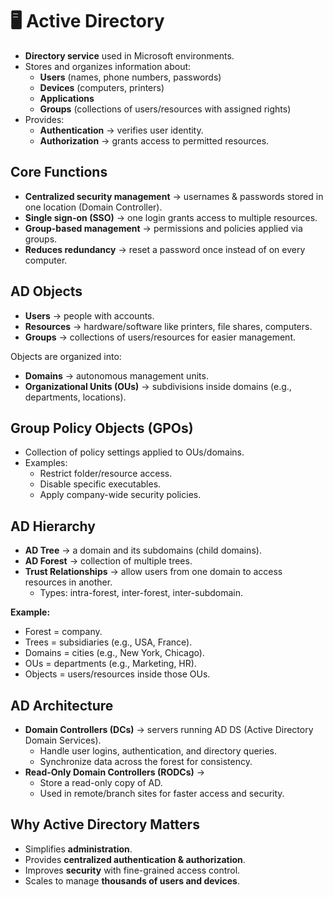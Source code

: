 # 🖥️ Active Directory
- **Directory service** used in Microsoft environments.  
- Stores and organizes information about:
  - **Users** (names, phone numbers, passwords)  
  - **Devices** (computers, printers)  
  - **Applications**  
  - **Groups** (collections of users/resources with assigned rights)  
- Provides:
  - **Authentication** → verifies user identity.  
  - **Authorization** → grants access to permitted resources.  


## Core Functions
- **Centralized security management** → usernames & passwords stored in one location (Domain Controller).  
- **Single sign-on (SSO)** → one login grants access to multiple resources.  
- **Group-based management** → permissions and policies applied via groups.  
- **Reduces redundancy** → reset a password once instead of on every computer.  


## AD Objects
- **Users** → people with accounts.  
- **Resources** → hardware/software like printers, file shares, computers.  
- **Groups** → collections of users/resources for easier management.  

Objects are organized into:  
- **Domains** → autonomous management units.  
- **Organizational Units (OUs)** → subdivisions inside domains (e.g., departments, locations).  

## Group Policy Objects (GPOs)
- Collection of policy settings applied to OUs/domains.  
- Examples:
  - Restrict folder/resource access.  
  - Disable specific executables.  
  - Apply company-wide security policies.  

## AD Hierarchy
- **AD Tree** → a domain and its subdomains (child domains).  
- **AD Forest** → collection of multiple trees.  
- **Trust Relationships** → allow users from one domain to access resources in another.  
  - Types: intra-forest, inter-forest, inter-subdomain.  

**Example:**  
- Forest = company.  
- Trees = subsidiaries (e.g., USA, France).  
- Domains = cities (e.g., New York, Chicago).  
- OUs = departments (e.g., Marketing, HR).  
- Objects = users/resources inside those OUs.  

## AD Architecture
- **Domain Controllers (DCs)** → servers running AD DS (Active Directory Domain Services).  
  - Handle user logins, authentication, and directory queries.  
  - Synchronize data across the forest for consistency.  
- **Read-Only Domain Controllers (RODCs)** →  
  - Store a read-only copy of AD.  
  - Used in remote/branch sites for faster access and security.  

## Why Active Directory Matters
- Simplifies **administration**.  
- Provides **centralized authentication & authorization**.  
- Improves **security** with fine-grained access control.  
- Scales to manage **thousands of users and devices**.  

